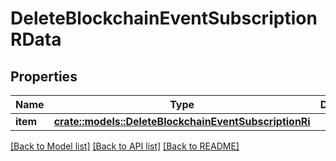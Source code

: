 # DeleteBlockchainEventSubscriptionRData

## Properties

Name | Type | Description | Notes
------------ | ------------- | ------------- | -------------
**item** | [**crate::models::DeleteBlockchainEventSubscriptionRi**](DeleteBlockchainEventSubscriptionRI.md) |  | 

[[Back to Model list]](../README.md#documentation-for-models) [[Back to API list]](../README.md#documentation-for-api-endpoints) [[Back to README]](../README.md)


